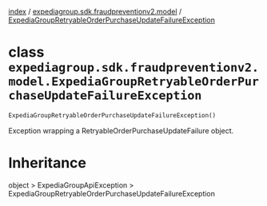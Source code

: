 [index](index.md) /
[expediagroup.sdk.fraudpreventionv2.model](expediagroup.sdk.fraudpreventionv2.model.md)
/
[ExpediaGroupRetryableOrderPurchaseUpdateFailureException](ExpediaGroupRetryableOrderPurchaseUpdateFailureException.md)

# class `expediagroup.sdk.fraudpreventionv2.model.ExpediaGroupRetryableOrderPurchaseUpdateFailureException`

```python
ExpediaGroupRetryableOrderPurchaseUpdateFailureException()
```

Exception wrapping a RetryableOrderPurchaseUpdateFailure object.

# Inheritance

object > ExpediaGroupApiException >
ExpediaGroupRetryableOrderPurchaseUpdateFailureException
